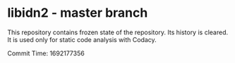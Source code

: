 # libidn2 - master branch

This repository contains frozen state of the repository.
Its history is cleared. It is used only for static code
analysis with Codacy.

Commit Time: 1692177356